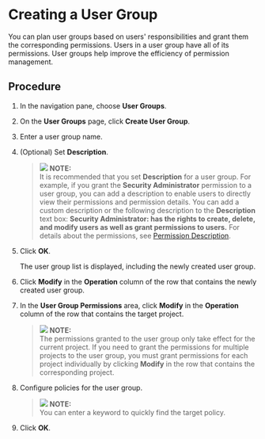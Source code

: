 # Creating a User Group<a name="en-us_topic_0046611269"></a>

You can plan user groups based on users' responsibilities and grant them the corresponding permissions. Users in a user group have all of its permissions. User groups help improve the efficiency of permission management.

## Procedure<a name="section30804749"></a>

1.  In the navigation pane, choose  **User Groups**.
2.  On the  **User Groups**  page, click  **Create User Group**.
3.  Enter a user group name.
4.  \(Optional\) Set  **Description**.

    >![](/images/icon-note.gif) **NOTE:**   
    >It is recommended that you set  **Description**  for a user group. For example, if you grant the  **Security Administrator**  permission to a user group, you can add a description to enable users to directly view their permissions and permission details. You can add a custom description or the following description to the  **Description**  text box:  **Security Administrator: has the rights to create, delete, and modify users as well as grant permissions to users.**  For details about the permissions, see  [Permission Description](https://docs.otc.t-systems.com/permissions/index.html).  

5.  Click  **OK**.

    The user group list is displayed, including the newly created user group.

6.  Click  **Modify**  in the  **Operation**  column of the row that contains the newly created user group.
7.  In the  **User Group Permissions**  area, click  **Modify**  in the  **Operation**  column of the row that contains the target project.

    >![](/images/icon-note.gif) **NOTE:**   
    >The permissions granted to the user group only take effect for the current project. If you need to grant the permissions for multiple projects to the user group, you must grant permissions for each project individually by clicking  **Modify**  in the row that contains the corresponding project.  

8.  Configure policies for the user group.

    >![](/images/icon-note.gif) **NOTE:**   
    >You can enter a keyword to quickly find the target policy.  

9.  Click  **OK**.

